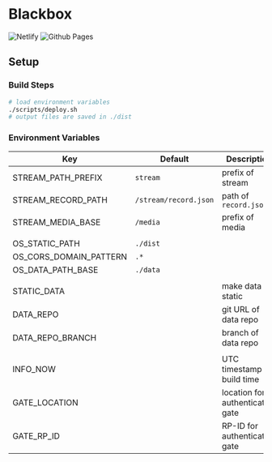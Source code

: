 # Blackbox

![Netlify](https://api.netlify.com/api/v1/badges/24ab316e-e4b2-4571-b324-46837fd5996a/deploy-status)
![Github Pages](https://github.com/P4SSER8Y/p4sser8y.github.io/actions/workflows/page.yml/badge.svg?branch=ocean)

## Setup

### Build Steps

```bash
# load environment variables
./scripts/deploy.sh
# output files are saved in ./dist
```

### Environment Variables

| Key                    | Default               | Description                      |
| ---------------------- | --------------------- | -------------------------------- |
| STREAM_PATH_PREFIX     | `stream`              | prefix of stream                 |
| STREAM_RECORD_PATH     | `/stream/record.json` | path of `record.json`            |
| STREAM_MEDIA_BASE      | `/media`              | prefix of media                  |
|                        |                       |                                  |
| OS_STATIC_PATH         | `./dist`              |                                  |
| OS_CORS_DOMAIN_PATTERN | `.*`                  |                                  |
| OS_DATA_PATH_BASE      | `./data`              |                                  |
|                        |                       |                                  |
| STATIC_DATA            |                       | make data static                 |
| DATA_REPO              | ` `                   | git URL of data repo             |
| DATA_REPO_BRANCH       | ` `                   | branch of data repo              |
|                        |                       |                                  |
| INFO_NOW               | ` `                   | UTC timestamp of build time      |
| GATE_LOCATION          | ` `                   | location for authentication gate |
| GATE_RP_ID             | ` `                   | RP-ID for authentication gate    |
